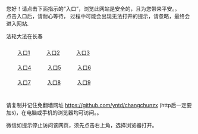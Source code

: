 您好！请点击下面指示的“入口”，浏览此网站是安全的，且为您带来平安。。 <br/>
点击入口后，请耐心等待， 过程中可能会出现无法打开的提示，请忽略，最终会进入网站. </br>

法轮大法在长春<br/>
<div style="padding:10px"><a style="margin:20px" target="_blank" href="https://d2qirq8iagqwe9.cloudfront.net/2Qpsp?lmvpgsi" id="ccLink1" rel="nofollow">入口1</a> <a target="_blank" style="margin:20px" href="https://d1ni0loeweht0g.cloudfront.net/2Qpsp?snzrn" id="ccLink2" rel="nofollow">入口2</a> <a style="margin:20px" target="_blank" href="https://d133lc0q4jn6f9.cloudfront.net/2Qpsp?nhomhb" id="ccLink3" rel="nofollow">入口3</a></div>

<div style="padding:10px" ><a style="margin:20px" target="_blank" href="https://d2qirq8iagqwe9.cloudfront.net/2Qpsp?lmvpgsi" id="ccLink4" rel="nofollow">入口4</a> <a style="margin:20px" href="https://d1ni0loeweht0g.cloudfront.net/2Qpsp?snzrn" target="_blank" id="ccLink5" rel="nofollow">入口5</a> <a style="margin:20px" href="https://d133lc0q4jn6f9.cloudfront.net/2Qpsp?nhomhb" target="_blank" id="ccLink6" rel="nofollow">入口6</a></div>

<div style="padding:10px"><a style="margin:20px" target="_blank" href="https://d2qirq8iagqwe9.cloudfront.net/2Qpsp?lmvpgsi" id="ccLink7" rel="nofollow">入口7</a> <a style="margin:20px" href="https://d1ni0loeweht0g.cloudfront.net/2Qpsp?snzrn" target="_blank" id="ccLink8" rel="nofollow">入口8</a> <a style="margin:20px" target="_blank" href="https://d133lc0q4jn6f9.cloudfront.net/2Qpsp?nhomhb" id="ccLink9" rel="nofollow">入口9</a></div>

<br/>



请复制并记住免翻墙网址 https://github.com/yntd/changchunzx (http后一定要加s)，在电脑或手机的浏览器均可访问。。<br/>

微信如提示停止访问该网页，须先点击右上角，选择浏览器打开。
